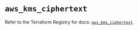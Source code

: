 # `aws_kms_ciphertext`

Refer to the Terraform Registry for docs: [`aws_kms_ciphertext`](https://registry.terraform.io/providers/hashicorp/aws/6.7.0/docs/resources/kms_ciphertext).
